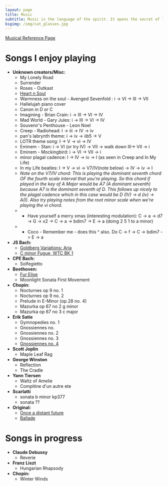 ```yaml
---
layout: page
title: Music
subtitle: Music is the language of the spirit. It opens the secret of life bringing peace, abolishing strife.
bigimg: /img/cat_glasses.jpg
---
```


[Musical Reference Page](./reference)

# Songs I enjoy playing


* **Unknown creators/Misc:**
  * My Lonely Road
  * Surrender
  * Roses - Outkast
  * [Heart n Soul](https://www.youtube.com/watch?v=54v442rETnI)
  * Warmness on the soul - Avenged Sevenfold : i -> VI -> III -> VII
  * Hallelujah piano cover
  * Canon in D or C
  * Imagining - Brian Crain: i -> III -> VI -> IV 
  * Mad World - Gary Jules: i -> III -> VI -> IV 
  * Souvenir's Penthouse - Leon Noel
  * Creep - Radiohead: I -> iii -> IV -> iv
  * pan's labrynth theme: i -> iv -> iib5 -> V
  * LOTR theme song: I -> V -> vi -> IV
  * Eminem - Stan: i -> VI (or try IV) -> VII -> walk down III-> VII -> i
  * Eminem - Mockingbird: i -> VI -> VII -> i
  * minor plagal cadence: I -> IV -> iv -> I (as seen in Creep and In My Life)
  * In my Life beatles: I -> V -> vi -> V7/IV(note below) -> IV -> iv -> I
  * *Note on the V7/IV chord: This is playing the dominant seventh chord OF the fourth scale interval that you're playing. So this chord     if played in the key of A Major would be A7 (A dominant seventh) because A7 is the dominant seventh of D. This follows up nicely to     the plagal cadence which in this case would be D (IV) -> d (iv) -> A(I). Also try playing notes from the root minor scale when we're     playing the vi chord.*
  * * Have yourself a merry xmas (interesting modulation): C -> a -> d7 -> G -> x2 -> C -> a -> bdim7 -> E -> a (doing 2 5 1 to a minor)
  * * Coco - Remember me - does this ^ also. Do C -> f -> C -> bdim7 -> E -> a
* **JS Bach:**
  * [Goldberg Variations: Aria](https://www.youtube.com/watch?v=HtyAwYXINUQ)
  * [C minor Fugue, WTC BK 1](https://www.youtube.com/watch?v=XXhcaWJGpyE)
* **CPE Bach:**
  * Solfegietto
* **Beethoven:**
  * [Fur Elise](https://www.youtube.com/watch?v=51f7dpnTRrs)
  * Moonlight Sonata First Movement
* **Chopin:** 
  * Nocturnes op 9 no. 1
  * Nocturnes op 9 no. 2
  * Prelude in E-Minor (op.28 no. 4)
  * Mazurka op 67 no 2 g minor
  * Mazurka op 67 no 3 c major
* **Erik Satie**
  * Gymnopedies no. 1
  * Gnossiennes no. 
  * Gnossiennes no. 2
  * Gnossiennes no. 3
  * [Gnossiennes no. 4](https://www.youtube.com/watch?v=QpzzSN1ScSY)
* **Scott Joplin**
  * Maple Leaf Rag
* **George Winston**
  * Reflection
  * The Cradle
* **Yann Tiersen**
  * Waltz of Amelie
  * Compitine d'un autre ete
* **Scarlatti**
  * sonata b minor kp377
  * sonata ??
* **Original:**
  * [Once a distant future](https://www.youtube.com/watch?v=2k5TSnT_gw4)
  * [Ballade](https://www.youtube.com/watch?v=C7c9tt4Yn50)


# Songs in progress


* **Claude Debussy**
  * Reverie
* **Franz Liszt**
  * Hungarian Rhapsody
* **Chopin:** 
  * Winter Winds
